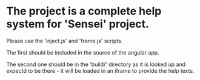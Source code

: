 # The project is a complete help system for 'Sensei' project.

Please use the 'inject.js' and 'frame.js' scripts.

The first should be included in the source of the angular app.

The second one should be in the 'build/' directory as it is looked up and
expectd to be there - it will be loaded in an iframe to provide the help
texts.
